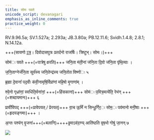 ```yaml
---
title: सोमः पवते
unicode_script: devanagari
emphasis_as_inline_comments: true
practice_weight: 0
---
```



RV.9.96.5a; SV.1.527a; 2.293a; JB.3.80a; PB.12.11.6; Svidh.1.4.8; 2.8.1; N.14.12a.

+++(सायणो [ऽत्र](https://archive.org/stream/RgVedaWithSayanasCommentaryPart4/rv_sayanabhasya_part4#page/n303/mode/2up&sa=D&ust=1542425956294000)। दिवोदासपुत्रः प्रतर्दनो राजर्षिः। त्रिष्टुभ्। सोमः।)+++

सोम॑ः पवते +++(=पात्रेषु क्षरति)+++ जनि॒ता म॑ती॒नां ज॑नि॒ता दि॒वो ज॑नि॒ता पृ॑थि॒व्याः ।

ज॒नि॒ताग्नेर्ज॑नि॒ता सूर्य॑स्य जनि॒तेन्द्र॑स्य जनि॒तोत विष्णो॑ः ५

ब्र॒ह्मा दे॒वानां॑ पद॒वीः क॑वी॒नामृषि॒र्विप्रा॑णां महि॒षो मृ॒गाणा॑म् ।

श्ये॒नो गृध्रा॑णां॒ स्वधि॑ति॒र्वना॑नां॒ +++(=हिंसकानां)+++ सोम॑ः प॒वित्र॒मत्ये॑ति॒ रेभ॑न् +++(=शब्दायमानः)+++ ६

प्रावी॑विपद् +++(=प्रावेपयत् / प्रेरयत्)+++ वा॒च ऊ॒र्मिं न सिन्धु॒र्गिर॒ः सोम॒ः पव॑मानो मनी॒षाः +++(=हृदयङ्गमाः)+++ ।

अ॒न्तः पश्य॑न् वृ॒जना॑+++(=बलानि)++++इ॒माऽव॑रा॒ण्य् आति॑ष्ठति वृष॒भो गोषु॑ जा॒नन् ७

![](../../images/soma_moon_chandra.jpg)
